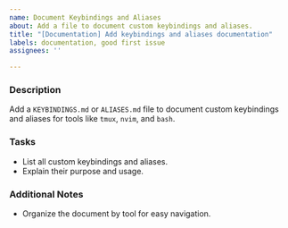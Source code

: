 ```yaml
---
name: Document Keybindings and Aliases
about: Add a file to document custom keybindings and aliases.
title: "[Documentation] Add keybindings and aliases documentation"
labels: documentation, good first issue
assignees: ''

---
```


### Description
Add a `KEYBINDINGS.md` or `ALIASES.md` file to document custom keybindings and aliases for tools like `tmux`, `nvim`, and `bash`.

### Tasks
- List all custom keybindings and aliases.
- Explain their purpose and usage.

### Additional Notes
- Organize the document by tool for easy navigation.
